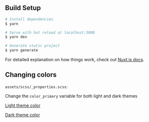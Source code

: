 
## Build Setup

```bash
# Install dependencies
$ yarn

# Serve with hot reload at localhost:3000
$ yarn dev

# Generate static project
$ yarn generate
```

For detailed explanation on how things work, check out [Nuxt.js docs](https://nuxtjs.org).

## Changing colors

`assets/scss/_properties.scss`:

Change the `color_primary` variable for both light and dark themes

[Light theme color](https://github.com/novitai/novitai.github.io/blob/nuxt2/assets/scss/_properties.scss#L2)

[Dark theme color](https://github.com/novitai/novitai.github.io/blob/nuxt2/assets/scss/_properties.scss#L30)
